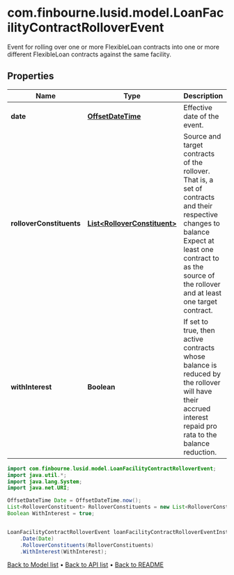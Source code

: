# com.finbourne.lusid.model.LoanFacilityContractRolloverEvent
Event for rolling over one or more FlexibleLoan contracts into one or more different FlexibleLoan contracts against the same facility.

## Properties

Name | Type | Description | Notes
------------ | ------------- | ------------- | -------------
**date** | [**OffsetDateTime**](OffsetDateTime.md) | Effective date of the event. | [optional] [default to OffsetDateTime]
**rolloverConstituents** | [**List&lt;RolloverConstituent&gt;**](RolloverConstituent.md) | Source and target contracts of the rollover. That is, a set of contracts and their respective changes to balance  Expect at least one contract to as the source of the rollover and at least one target contract. | [default to List<RolloverConstituent>]
**withInterest** | **Boolean** | If set to true, then active contracts whose balance is reduced by the rollover will have their accrued interest  repaid pro rata to the balance reduction. | [default to Boolean]

```java
import com.finbourne.lusid.model.LoanFacilityContractRolloverEvent;
import java.util.*;
import java.lang.System;
import java.net.URI;

OffsetDateTime Date = OffsetDateTime.now();
List<RolloverConstituent> RolloverConstituents = new List<RolloverConstituent>();
Boolean WithInterest = true;


LoanFacilityContractRolloverEvent loanFacilityContractRolloverEventInstance = new LoanFacilityContractRolloverEvent()
    .Date(Date)
    .RolloverConstituents(RolloverConstituents)
    .WithInterest(WithInterest);
```


[Back to Model list](../README.md#documentation-for-models) &#8226; [Back to API list](../README.md#documentation-for-api-endpoints) &#8226; [Back to README](../README.md)
